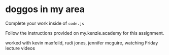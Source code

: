 # doggos in my area

Complete your work inside of `code.js`

Follow the instructions provided on my.kenzie.academy for this assignment.

worked with kevin maxfeild, rudi jones, jennifer mcguire, watching Friday lecture videos
